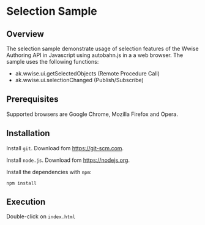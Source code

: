 # Selection Sample

## Overview 

The selection sample demonstrate usage of selection features of the Wwise Authoring API in Javascript using autobahn.js in a
a web browser. The sample uses the following functions:
 * ak.wwise.ui.getSelectedObjects (Remote Procedure Call)
 * ak.wwise.ui.selectionChanged (Publish/Subscribe)

## Prerequisites

Supported browsers are Google Chrome, Mozilla Firefox and Opera.
 
## Installation

Install `git`. Download fom <https://git-scm.com>.

Install `node.js`. Download fom <https://nodejs.org>.

Install the dependencies with `npm`:

    npm install

## Execution

Double-click on `index.html`
